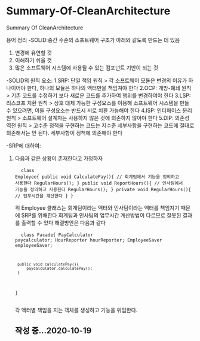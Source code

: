 # Summary-Of-CleanArchitecture
Summary Of CleanArchitecture

용어 정리
-SOLID:중간 수준의 소프트웨어 구조가 아래와 같도록 만드는 데 있음
  1. 변경에 유연할 것
  2. 이해하기 쉬울 것
  3. 많은 소프트웨어 시스템에 사용될 수 있는 컴포넌트 기반이 되는 것
  
-SOLID의 원칙 요소:
  1.SRP: 단일 책임 원칙
    > 각 소프트웨어 모듈은 변경의 이유가 하나이어야 한다, 하나의 모듈은 하나의 액터만을 책임져야 한다
  2.OCP: 개방-폐쇄 원칙
    > 기존 코드를 수정하기 보다 새로운 코드를 추가하여 행위를 변경하여야 한다
  3.LSP: 리스코프 치환 원칙
    > 상호 대체 가능한 구성요소를 이용해 소프트웨어 시스템을 만들 수 있으려면, 이들 구성요소는 반드시 서로 치환 가능해야 한다
  4.ISP: 인터페이스 분리 원칙
    > 소프트웨어 설계자는 사용하지 않은 것에 의존하지 않아야 한다
  5.DIP: 의존성 역전 원칙
    > 고수준 정책을 구현하는 코드는 저수준 세부사항을 구현하는 코드에 절대로 의존해서는 안 된다. 세부사항이 정책에 의존해야 한다
  
-SRP에 대하여:
  1. 다음과 같은 상황이 존재한다고 가정하자
    <pre>
    <code>
      class Employee{
        public void CalculatePay(){ // 회계팀에서 기능을 정의하고 사용한다
          RegularHours();
        }
        public void ReportHours(){ // 인사팀에서 기능을 정의하고 사용한다
          RegularHours();
        }
        private void RegularHours(){
          // 업무시간을 계산한다
        }
      }
    </code>
    </pre>
    위 Employee 클래스는 회계팀이라는 액터와 인사팀이라는 액터를 책임지기 때문에 SRP를 위배한다
    회계팀과 인사팀의 업무시간 계산방법이 다르므로 잘못된 결과를 출력할 수 있다
    해결방안은 다음과 같다
    <pre>
    <code>
      class Facade{
          PayCalculator paycalculator;
          HourReporter hourReporter;
          EmployeeSaver employeeSaver;
          
          public void calculatePay(){
              paycalculator.calculatePay();
          }
       }
     </code>
     </pre>
     각 액터별 책임을 지는 객체를 생성하고 기능을 위임한다.
     ## 작성 중...2020-10-19
    
